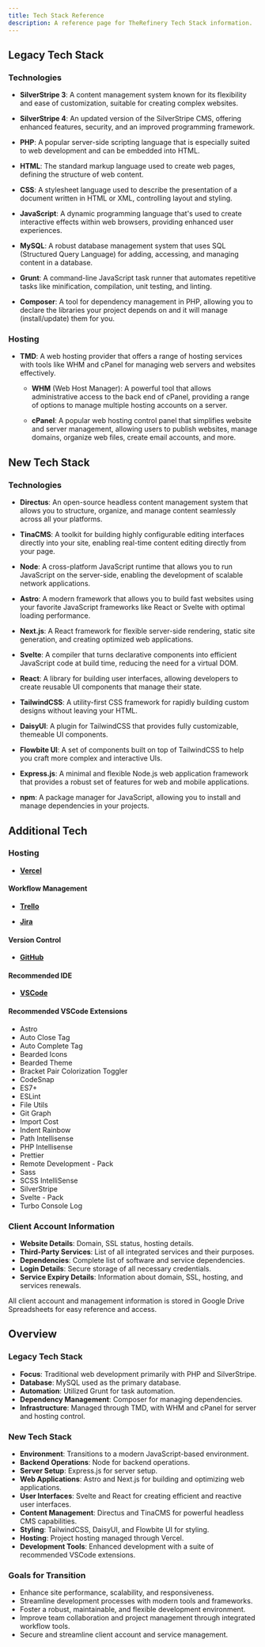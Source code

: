 ```yaml
---
title: Tech Stack Reference
description: A reference page for TheRefinery Tech Stack information.
---
```


## Legacy Tech Stack

### Technologies
- **SilverStripe 3**: A content management system known for its flexibility and ease of customization, suitable for creating complex websites.

- **SilverStripe 4**: An updated version of the SilverStripe CMS, offering enhanced features, security, and an improved programming framework.

- **PHP**: A popular server-side scripting language that is especially suited to web development and can be embedded into HTML.

- **HTML**: The standard markup language used to create web pages, defining the structure of web content.

- **CSS**: A stylesheet language used to describe the presentation of a document written in HTML or XML, controlling layout and styling.

- **JavaScript**: A dynamic programming language that's used to create interactive effects within web browsers, providing enhanced user experiences.

- **MySQL**: A robust database management system that uses SQL (Structured Query Language) for adding, accessing, and managing content in a database.

- **Grunt**: A command-line JavaScript task runner that automates repetitive tasks like minification, compilation, unit testing, and linting.

- **Composer**: A tool for dependency management in PHP, allowing you to declare the libraries your project depends on and it will manage (install/update) them for you.


### Hosting
- **TMD**: A web hosting provider that offers a range of hosting services with tools like WHM and cPanel for managing web servers and websites effectively.

  - **WHM** (Web Host Manager): A powerful tool that allows administrative access to the back end of cPanel, providing a range of options to manage multiple hosting accounts on a server.

  - **cPanel**: A popular web hosting control panel that simplifies website and server management, allowing users to publish websites, manage domains, organize web files, create email accounts, and more.


## New Tech Stack

### Technologies
- **Directus**: An open-source headless content management system that allows you to structure, organize, and manage content seamlessly across all your platforms.

- **TinaCMS**: A toolkit for building highly configurable editing interfaces directly into your site, enabling real-time content editing directly from your page.

- **Node**: A cross-platform JavaScript runtime that allows you to run JavaScript on the server-side, enabling the development of scalable network applications.

- **Astro**: A modern framework that allows you to build fast websites using your favorite JavaScript frameworks like React or Svelte with optimal loading performance.

- **Next.js**: A React framework for flexible server-side rendering, static site generation, and creating optimized web applications.

- **Svelte**: A compiler that turns declarative components into efficient JavaScript code at build time, reducing the need for a virtual DOM.

- **React**: A library for building user interfaces, allowing developers to create reusable UI components that manage their state.

- **TailwindCSS**: A utility-first CSS framework for rapidly building custom designs without leaving your HTML.

- **DaisyUI**: A plugin for TailwindCSS that provides fully customizable, themeable UI components.

- **Flowbite UI**: A set of components built on top of TailwindCSS to help you craft more complex and interactive UIs.

- **Express.js**: A minimal and flexible Node.js web application framework that provides a robust set of features for web and mobile applications.

- **npm**: A package manager for JavaScript, allowing you to install and manage dependencies in your projects.

## Additional Tech

### Hosting
- [**Vercel**](https://vercel.com/)

#### Workflow Management
- [**Trello**](https://trello.com/)

- [**Jira**](https://www.atlassian.com/software/jira)

#### Version Control
- [**GitHub**](https://github.com/)

#### Recommended IDE
- [**VSCode**](https://code.visualstudio.com/) 


#### Recommended VSCode Extensions
- Astro
- Auto Close Tag
- Auto Complete Tag
- Bearded Icons
- Bearded Theme
- Bracket Pair Colorization Toggler
- CodeSnap
- ES7+
- ESLint
- File Utils
- Git Graph
- Import Cost
- Indent Rainbow
- Path Intellisense
- PHP Intellisense 
- Prettier
- Remote Development - Pack
- Sass
- SCSS IntelliSense
- SilverStripe
- Svelte - Pack
- Turbo Console Log

### Client Account Information
- **Website Details**: Domain, SSL status, hosting details.
- **Third-Party Services**: List of all integrated services and their purposes.
- **Dependencies**: Complete list of software and service dependencies.
- **Login Details**: Secure storage of all necessary credentials.
- **Service Expiry Details**: Information about domain, SSL, hosting, and services renewals.

All client account and management information is stored in Google Drive Spreadsheets for easy reference and access.

## Overview

### Legacy Tech Stack
- **Focus**: Traditional web development primarily with PHP and SilverStripe.
- **Database**: MySQL used as the primary database.
- **Automation**: Utilized Grunt for task automation.
- **Dependency Management**: Composer for managing dependencies.
- **Infrastructure**: Managed through TMD, with WHM and cPanel for server and hosting control.

### New Tech Stack
- **Environment**: Transitions to a modern JavaScript-based environment.
- **Backend Operations**: Node for backend operations.
- **Server Setup**: Express.js for server setup.
- **Web Applications**: Astro and Next.js for building and optimizing web applications.
- **User Interfaces**: Svelte and React for creating efficient and reactive user interfaces.
- **Content Management**: Directus and TinaCMS for powerful headless CMS capabilities.
- **Styling**: TailwindCSS, DaisyUI, and Flowbite UI for styling.
- **Hosting**: Project hosting managed through Vercel.
- **Development Tools**: Enhanced development with a suite of recommended VSCode extensions.

### Goals for Transition
- Enhance site performance, scalability, and responsiveness.
- Streamline development processes with modern tools and frameworks.
- Foster a robust, maintainable, and flexible development environment.
- Improve team collaboration and project management through integrated workflow tools.
- Secure and streamline client account and service management.

